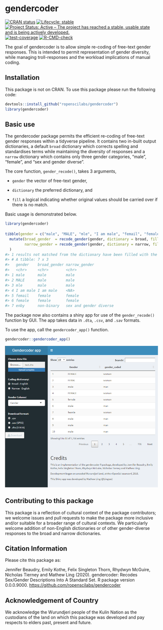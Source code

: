 
<!-- README.md is generated from README.Rmd. Please edit that file -->

# gendercoder

<!-- badges: start -->

[![CRAN
status](https://www.r-pkg.org/badges/version/gendercoder)](https://CRAN.R-project.org/package=gendercoder)
[![Lifecycle:
stable](https://img.shields.io/badge/lifecycle-stable-brightgreen.svg)](https://lifecycle.r-lib.org/articles/stages.html#stable)
[![Project Status: Active – The project has reached a stable, usable
state and is being actively
developed.](https://www.repostatus.org/badges/latest/active.svg)](https://www.repostatus.org/#active)
[![test-coverage](https://github.com/ropenscilabs/gendercoder/workflows/test-coverage/badge.svg)](https://github.com/ropenscilabs/gendercoder/actions)
[![R-CMD-check](https://github.com/ropenscilabs/gendercoder/workflows/R-CMD-check/badge.svg)](https://github.com/ropenscilabs/gendercoder/actions)

<!-- badges: end -->

The goal of gendercoder is to allow simple re-coding of free-text gender
responses. This is intended to permit representation of gender
diversity, while managing troll-responses and the workload implications
of manual coding.

## Installation

This package is not on CRAN. To use this package please run the
following code:

``` r
devtools::install_github("ropenscilabs/gendercoder")
library(gendercoder)
```

## Basic use

The gendercoder package permits the efficient re-coding of free-text
gender responses within a tidyverse pipeline. It contains two in-built
output dictionaries, a default `broad` dictionary which corrects
spelling and standardises terms while maintaining the diversity of
responses and a `narrow` dictionary which contains only three gender
categories, “male”, “female”, and “sex and gender diverse”.

The core function, `gender_recode()`, takes 3 arguments,

-   `gender` the vector of free-text gender,

-   `dictionary` the preferred dictionary, and

-   `fill` a logical indicating whether original values should be
    carried over if there is no match.

Basic usage is demonstrated below.

``` r
library(gendercoder)

tibble(gender = c("male", "MALE", "mle", "I am male", "femail", "female", "enby")) %>% 
  mutate(broad_gender  = recode_gender(gender, dictionary = broad, fill = TRUE),
         narrow_gender = recode_gender(gender, dictionary = narrow, fill = FALSE)
  )
#> 1 results not matched from the dictionary have been filled with the user inputted values
#> # A tibble: 7 x 3
#>   gender    broad_gender narrow_gender         
#>   <chr>     <chr>        <chr>                 
#> 1 male      male         male                  
#> 2 MALE      male         male                  
#> 3 mle       male         male                  
#> 4 I am male I am male    <NA>                  
#> 5 femail    female       female                
#> 6 female    female       female                
#> 7 enby      non-binary   sex and gender diverse
```

The package now also contains a shiny app for use of the
`gender_recode()` function by GUI. The app takes data in `.dta`, `.csv`,
and `.sav` formats.

To use the app, call the `gendercoder_app()` function.

``` r
gendercoder::gendercoder_app()
```

<img src="man/figures/UI.png">

## Contributing to this package

This package is a reflection of cultural context of the package
contributors; we welcome issues and pull requests to make the package
more inclusive and/or suitable for a broader range of cultural contexts.
We particularly welcome addition of non-English dictionaries or of other
gender-diverse responses to the broad and narrow dictionaries.

## Citation Information

Please cite this package as:

Jennifer Beaudry, Emily Kothe, Felix Singleton Thorn, Rhydwyn McGuire,
Nicholas Tierney and Mathew Ling (2020). gendercoder: Recodes Sex/Gender
Descriptions Into A Standard Set. R package version 0.0.0.9000.
<https://github.com/ropenscilabs/gendercoder>

## Acknowledgement of Country

We acknowledge the Wurundjeri people of the Kulin Nation as the
custodians of the land on which this package was developed and pay
respects to elders past, present and future.
